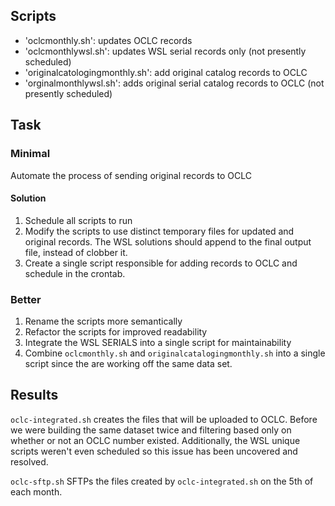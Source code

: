 ## Scripts
- 'oclcmonthly.sh': updates OCLC records
- 'oclcmonthlywsl.sh': updates WSL serial records only (not presently scheduled)
- 'originalcatologingmonthly.sh': add original catalog records to OCLC
- 'orginalmonthlywsl.sh': adds original serial catalog records to OCLC (not presently scheduled)
## Task
### Minimal
Automate the process of sending original records to OCLC

#### Solution
1. Schedule all scripts to run
2. Modify the scripts to use distinct temporary files for updated and original records. The WSL solutions should append to the final output file, instead of clobber it.
3. Create a single script responsible for adding records to OCLC and schedule in the crontab.

### Better
1. Rename the scripts more semantically
2. Refactor the scripts for improved readability
3. Integrate the WSL SERIALS into a single script for maintainability
4. Combine `oclcmonthly.sh` and `originalcatalogingmonthly.sh` into a single script since the are working off the same data set.

## Results
`oclc-integrated.sh` creates the files that will be uploaded to OCLC. Before we were building the same dataset twice and filtering based only on whether or not an OCLC number existed. Additionally, the WSL unique scripts weren't even scheduled so this issue has been uncovered and resolved.

`oclc-sftp.sh` SFTPs the files created by `oclc-integrated.sh` on the 5th of each month.
